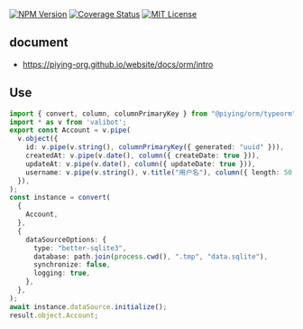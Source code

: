 <div><a href="https://www.npmjs.com/package/@piying/orm"><img src="https://img.shields.io/npm/v/@piying/orm" alt="NPM Version" /></a> <a href="https://coveralls.io/github/piying-org/piying-orm?branch=main"><img src="https://coveralls.io/repos/github/piying-org/piying-orm/badge.svg" alt="Coverage Status" ></a> <a href=""><img src="https://img.shields.io/badge/License-MIT-teal.svg" alt="MIT License" /></a></div>


## document

- https://piying-org.github.io/website/docs/orm/intro


## Use

```ts
import { convert, column, columnPrimaryKey } from "@piying/orm/typeorm";
import * as v from 'valibot';
export const Account = v.pipe(
  v.object({
    id: v.pipe(v.string(), columnPrimaryKey({ generated: "uuid" })),
    createdAt: v.pipe(v.date(), column({ createDate: true })),
    updateAt: v.pipe(v.date(), column({ updateDate: true })),
    username: v.pipe(v.string(), v.title("用户名"), column({ length: 50 })),
  }),
);
const instance = convert(
  {
    Account,
  },
  {
    dataSourceOptions: {
      type: "better-sqlite3",
      database: path.join(process.cwd(), ".tmp", "data.sqlite"),
      synchronize: false,
      logging: true,
    },
  },
);
await instance.dataSource.initialize();
result.object.Account;
```